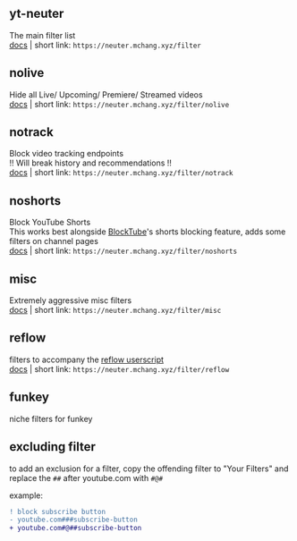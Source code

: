 ## yt-neuter
The main filter list  
[docs](./yt-neuter.md) | short link: `https://neuter.mchang.xyz/filter`

## nolive
Hide all Live/ Upcoming/ Premiere/ Streamed videos  
[docs](./filters/nolive.md) | short link: `https://neuter.mchang.xyz/filter/nolive`

## notrack
Block video tracking endpoints  
!! Will break history and recommendations !!  
[docs](./filters/notrack.md) | short link: `https://neuter.mchang.xyz/filter/notrack`

## noshorts
Block YouTube Shorts  
This works best alongside [BlockTube](https://github.com/amitbl/blocktube)'s shorts blocking feature, adds some filters on channel pages  
[docs](./filters/noshorts.md) | short link: `https://neuter.mchang.xyz/filter/noshorts`

## misc
Extremely aggressive misc filters  
[docs](./filters/misc.md) | short link: `https://neuter.mchang.xyz/filter/misc`

## reflow
filters to accompany the [reflow userscript](../userscripts/reflow.user.js)  
[docs](./filters/reflow.md) | short link: `https://neuter.mchang.xyz/filter/reflow`

## funkey
niche filters for funkey

## excluding filter
to add an exclusion for a filter, copy the offending filter to "Your Filters" and replace the `##` after youtube.com with `#@#`

example:
```diff
! block subscribe button
- youtube.com###subscribe-button
+ youtube.com#@##subscribe-button
```